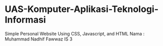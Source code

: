 # UAS-Komputer-Aplikasi-Teknologi-Informasi
Simple Personal Website Using CSS, Javascript, and HTML
Nama : Muhammad Nadhif Fawwaz
IS 3
